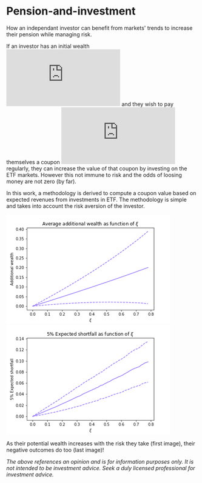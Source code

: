 # Pension-and-investment
How an independant investor can benefit from markets' trends to increase their pension while managing risk.

If an investor has an initial wealth 
![equation](https://latex.codecogs.com/gif.latex?%5Cmathcal%7BW%7D_0)
and they wish to pay themselves a coupon 
![equation](https://latex.codecogs.com/gif.latex?c)
regularly, they can increase the value of that coupon by investing on the ETF markets. However this not immune to risk and the odds of loosing money are not zero (by far).

In this work, a methodology is derived to compute a coupon value based on expected revenues from investments in ETF. The methodology is simple and takes into account the risk aversion of the investor.

![alt text](https://github.com/Gilt0/Pension-and-investment/blob/master/note/png/additional_wealth__non_fixed_W0%3D1_r%3D0.005_m%3D0.02592451988463669_sigma%3D0.06164058158266796_K%3D24_S%3D100000.png?raw=true)
![alt text](https://github.com/Gilt0/Pension-and-investment/blob/master/note/png/expected_shortfall__non_fixed_W0%3D1_r%3D0.005_m%3D0.02592451988463669_sigma%3D0.06164058158266796_K%3D24_S%3D100000.png?raw=true)

As their potential wealth increases with the risk they take (first image), their negative outcomes do too (last image)!

_The above references an opinion and is for information purposes only. It is not intended to be investment advice. Seek a duly licensed professional for investment advice._
